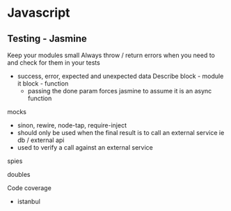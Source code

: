 # Javascript

## Testing - Jasmine
Keep your modules small
Always throw / return errors when you need to and check for them in your tests
- success, error, expected and unexpected data
Describe block - module
it block - function
  - passing the done param forces jasmine to assume it is an async function

mocks
- sinon, rewire, node-tap, require-inject
- should only be used when the final result is to call an external service ie db / external api
- used to verify a call against an external service

spies

doubles

Code coverage
- istanbul
